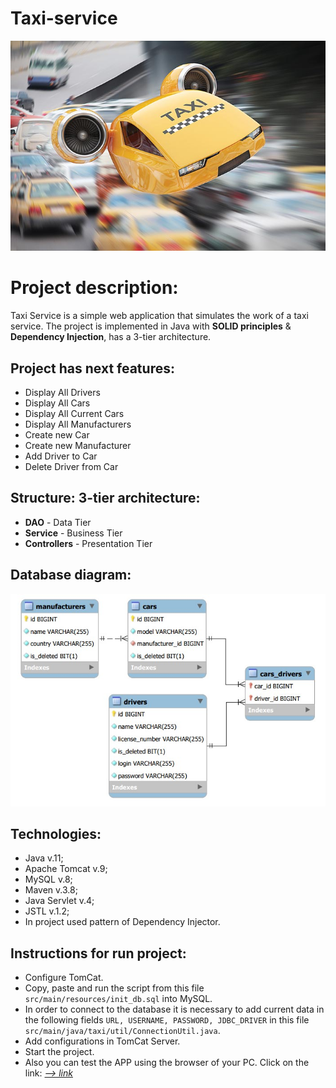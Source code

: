 ﻿# Taxi-service
![taxi_fly.jpg](taxi_fly.jpg)

# Project description:
Taxi Service is a simple web application that simulates the work of a taxi service.
The project is implemented in Java with **SOLID principles** & **Dependency Injection**, has a 3-tier architecture.

## Project has next features:
- Display All Drivers
- Display All Cars
- Display All Current Cars
- Display All Manufacturers
- Create new Car
- Create new Manufacturer
- Add Driver to Car
- Delete Driver from Car

## Structure: 3-tier architecture:
- **DAO** - Data Tier
- **Service** - Business Tier
- **Controllers** - Presentation Tier

## Database diagram:
![diagram.jpg](diagram.jpg)

## Technologies:
- Java v.11;
- Apache Tomcat v.9;
- MySQL v.8;
- Maven v.3.8;
- Java Servlet v.4;
- JSTL v.1.2;
- In project used pattern of Dependency Injector.

## Instructions for run project:
- Configure TomСat.
- Copy, paste and run the script from this file `src/main/resources/init_db.sql` into MySQL.
- In order to connect to the database it is necessary to add current data in the following fields `URL, USERNAME, PASSWORD, JDBC_DRIVER` in this file `src/main/java/taxi/util/ConnectionUtil.java`.
- Add configurations in TomCat Server.
- Start the project.
- Also you can test the APP using the browser of your PC. Click on the link: [*--> link*](https://service-taxi-nba.herokuapp.com)
